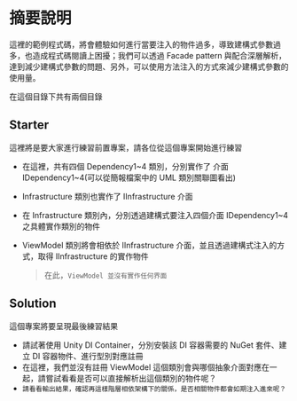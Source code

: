 # 摘要說明

這裡的範例程式碼，將會體驗如何進行當要注入的物件過多，導致建構式參數過多，也造成程式碼閱讀上困擾；我們可以透過 Facade pattern 與配合深層解析，達到減少建構式參數的問題、另外，可以使用方法注入的方式來減少建構式參數的使用量。

在這個目錄下共有兩個目錄

## Starter

這裡將是要大家進行練習前置專案，請各位從這個專案開始進行練習

* 在這裡，共有四個 Dependency1~4 類別，分別實作了 介面 IDependency1~4(可以從簡報檔案中的 UML 類別關聯圖看出)
* Infrastructure 類別也實作了 IInfrastructure 介面
* 在 Infrastructure 類別內，分別透過建構式要注入四個介面 IDependency1~4 之具體實作類別的物件
* ViewModel 類別將會相依於 IInfrastructure 介面，並且透過建構式注入的方式，取得 IInfrastructure 的實作物件

  >在此，`ViewModel 並沒有實作任何界面`

## Solution

這個專案將要呈現最後練習結果

* 請試著使用 Unity DI Container，分別安裝該 DI 容器需要的 NuGet 套件、建立 DI 容器物件、進行型別對應註冊
* 在這裡，我們並沒有註冊 ViewModel 這個類別會與哪個抽象介面對應在一起，請嘗試看看是否可以直接解析出這個類別的物件呢？
* `請看看輸出結果，確認再這樣階層相依架構下的關係，是否相關物件都會如期注入進來呢？`
